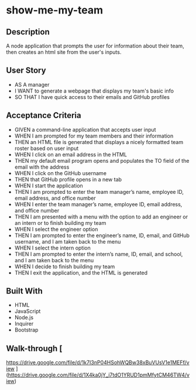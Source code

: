 # show-me-my-team

## Description
A node application that prompts the user for information about their team, then creates an html site from the user's inputs. 

## User Story
- AS A manager
- I WANT to generate a webpage that displays my team's basic info
- SO THAT I have quick access to their emails and GitHub profiles

## Acceptance Criteria
- GIVEN a command-line application that accepts user input
- WHEN I am prompted for my team members and their information
- THEN an HTML file is generated that displays a nicely formatted team roster based on user input
- WHEN I click on an email address in the HTML
- THEN my default email program opens and populates the TO field of the email with the address
- WHEN I click on the GitHub username
- THEN that GitHub profile opens in a new tab
- WHEN I start the application
- THEN I am prompted to enter the team manager’s name, employee ID, email address, and office number
- WHEN I enter the team manager’s name, employee ID, email address, and office number
- THEN I am presented with a menu with the option to add an engineer or an intern or to finish building my team
- WHEN I select the engineer option
- THEN I am prompted to enter the engineer’s name, ID, email, and GitHub username, and I am taken back to the menu
- WHEN I select the intern option
- THEN I am prompted to enter the intern’s name, ID, email, and school, and I am taken back to the menu
- WHEN I decide to finish building my team
- THEN I exit the application, and the HTML is generated

## Built With
- HTML
- JavaScript
- Node.js
- Inquirer
- Bootstrap

## Walk-through [
https://drive.google.com/file/d/1k7I3nP04HSohWQBw38xBuVUsV1e1MEFf/view
](https://drive.google.com/file/d/1X4ka0jY_i7tdO1YRUD1pmMfytCM46TW4/view)
